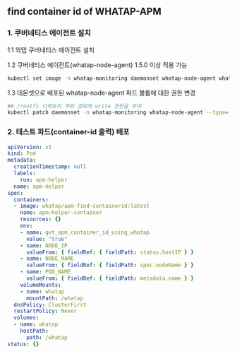 ## find container id of WHATAP-APM


### 1. 쿠버네티스 에이전트 설치
1.1 와탭 쿠버네티스 에이전트 설치

1.2 쿠버네티스 에이전트(whatap-node-agent) 1.5.0 이상 적용 가능 
```bash
kubectl set image -n whatap-monitoring daemonset whatap-node-agent whatap-node-agent=whatap/kube_mon:1.5.0
```

1.3 데몬셋으로 배포된 whatap-node-agent 파드 볼륨에 대한 권한 변경
```bash
## /rootfs 디렉토리 하위 경로에 write 권한을 부여
kubectl patch daemonset -n whatap-monitoring whatap-node-agent --type='json' -p='[{"op": "replace", "path": "/spec/template/spec/containers/1/volumeMounts/0/readOnly", "value":false}]'
```

### 2. 테스트 파드(container-id 출력) 배포
```yaml
apiVersion: v1
kind: Pod
metadata:
  creationTimestamp: null
  labels:
    run: apm-helper
  name: apm-helper
spec:
  containers:
  - image: whatap/apm-find-containerid:latest
    name: apm-helper-container
    resources: {}
    env:
    - name: get_apm_container_id_using_whatap
      value: "true"
    - name: NODE_IP
      valueFrom: { fieldRef: { fieldPath: status.hostIP } }
    - name: NODE_NAME
      valueFrom: { fieldRef: { fieldPath: spec.nodeName } }
    - name: POD_NAME
      valueFrom: { fieldRef: { fieldPath: metadata.name } }
    volumeMounts:
    - name: whatap
      mountPath: /whatap
  dnsPolicy: ClusterFirst
  restartPolicy: Never
  volumes:
  - name: whatap
    hostPath:
      path: /whatap
status: {}
```
